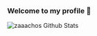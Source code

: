 ### Welcome to my profile 👀

![zaaachos Github Stats](https://github-readme-stats.vercel.app/api?username=zaaachos&show_icons=true&hide=contribs,prs)
